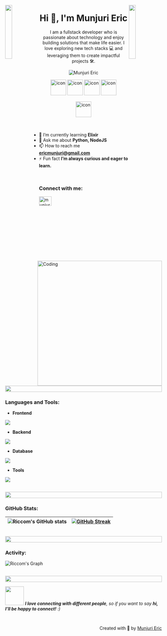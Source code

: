 <img align="left" src="https://user-images.githubusercontent.com/65187002/144930161-2f783401-8d27-4fdf-a2f7-cc0ba32f1f1f.gif" width="21%" style="display:inline;"><img align="right" src="https://user-images.githubusercontent.com/65187002/144930161-2f783401-8d27-4fdf-a2f7-cc0ba32f1f1f.gif" width="21%" style="display:inline;">

<h1 align="center">Hi 👋, I'm Munjuri Eric</h1>
<p align="center">I am a fullstack developer who is passionate about technology and enjoy building solutions that make life easier. I love exploring new tech stacks 💻 and leveraging them to create impactful projects 🛠️.</p>

<p align="center"> 
 <img src="https://komarev.com/ghpvc/?username=munjurieric&label=Profile%20views&color=0e75b6&style=flat" alt="Munjuri Eric" /> 
</p>

<div align="center">
  <img src="https://techstack-generator.vercel.app/python-icon.svg" alt="icon" width="50" height="50" />
  <img src="https://techstack-generator.vercel.app/js-icon.svg" alt="icon" width="50" height="50" />
  <img src="https://techstack-generator.vercel.app/react-icon.svg" alt="icon" width="50" height="50" />
  <img src="https://techstack-generator.vercel.app/mysql-icon.svg" alt="icon" width="50" height="50" />
</div>

<br>

<div align="center">
 
  <img src="https://techstack-generator.vercel.app/github-icon.svg" alt="icon" width="50" height="50" />
 
 
</div>

<img align="right" alt="Coding" width="400" src="https://user-images.githubusercontent.com/74038190/229223263-cf2e4b07-2615-4f87-9c38-e37600f8381a.gif">
<br><br>

- 🌱 I’m currently learning **Elixir**  
- 💬 Ask me about **Python, NodeJS**  
- 📫 How to reach me **ericmunjuri@gmail.com**  
- ⚡ Fun fact **I’m always curious and eager to learn.**

<br>

<h3 align="left">Connect with me:</h3>
<p align="left">
<a href="https://www.linkedin.com/in/munjurieric/" target="blank"><img align="center" src="https://raw.githubusercontent.com/rahuldkjain/github-profile-readme-generator/master/src/images/icons/Social/linked-in-alt.svg" alt="munjurieric" height="30" width="40" /></a>


<br>

<img src="https://i.imgur.com/dBaSKWF.gif" height="20" width="100%">

<h3 align="left">Languages and Tools:</h3>

- **Frontend**
<p align="left">
  <a href="https://skillicons.dev">
    <img src="https://skillicons.dev/icons?i=html,css,js,react,tailwind" />
  </a>
</p>

- **Backend**
<p align="left">
  <a href="https://skillicons.dev">
    <img src="https://skillicons.dev/icons?i=py,nodejs,express" />
  </a>
</p>

- **Database**
<p align="left">
  <a href="https://skillicons.dev">
    <img src="https://skillicons.dev/icons?i=sqlite,mysql,postgresql" />
  </a>
</p>



- **Tools**
<p align="left">
  <a href="https://skillicons.dev">
    <img src="https://skillicons.dev/icons?i=git,github,figma,vscode,postman" />
  </a>
</p>

<br>

<img src="https://i.imgur.com/dBaSKWF.gif" height="20" width="100%">

<h3 align="left">GitHub Stats:</h3>
<div align="center">
 
|![Riccom's GitHub stats](https://github-readme-stats.vercel.app/api?username=riccom&theme=midnight-purple&show_icons=true&hide=contribs,issues)|[![GitHub Streak](https://streak-stats.demolab.com/?user=riccom&theme=midnight-purple)](https://git.io/streak-stats)|
|--|--|

</div>

<br>

<img src="https://i.imgur.com/dBaSKWF.gif" height="20" width="100%">

<h3 align="left">Activity:</h3>

![Riccom's Graph](https://github-readme-activity-graph.vercel.app/graph?username=riccom&custom_title=Munjuri%20Eric's%20GitHub%20Activity%20Graph&bg_color=0D1117&color=7F3FBF&line=7F3FBF&point=7F3FBF&area_color=FFFFFF&title_color=FFFFFF&area=true)
<br><br>

<img src="https://i.imgur.com/dBaSKWF.gif" height="20" width="100%">

<img src="https://media.giphy.com/media/LnQjpWaON8nhr21vNW/giphy.gif" width="60"> <em><b>I love connecting with different people</b>, so if you want to say <b>hi, I’ll be happy to connect!</b> :)</em>

<br>
<p align="right"> Created with 🧡 by <a href="https://github.com/riccom">Munjuri Eric</a></p>
